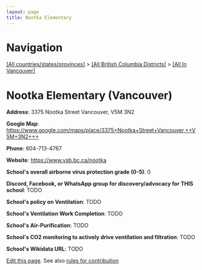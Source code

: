 ```yaml
---
layout: page
title: Nootka Elementary
---
```

# Navigation

[[All countries/states/provinces]](../../..) > [[All British Columbia Districts]](../..) > [[All In Vancouver]](..)

# Nootka Elementary (Vancouver)

**Address**: 3375 Nootka Street Vancouver,  V5M 3N2

**Google Map**: <https://www.google.com/maps/place/3375+Nootka+Street+Vancouver,++V5M+3N2+++>

**Phone**: 604-713-4767

**Website**: <https://www.vsb.bc.ca/nootka>

**School's overall airborne virus protection grade (0-5)**: 0

**Discord, Facebook, or WhatsApp group for discovery/advocacy for THIS school**: TODO

**School's policy on Ventilation**: TODO

**School's Ventilation Work Completion**: TODO

**School's Air-Purification**: TODO

**School's CO2 monitoring to actively drive ventilation and filtration**: TODO

**School's Wikidata URL**: TODO


[Edit this page](https://github.com/ventilate-schools/BC/edit/main/./Vancouver/Nootka_Elementary.md). See also [rules for contribution](../../../contribution-rules/)
